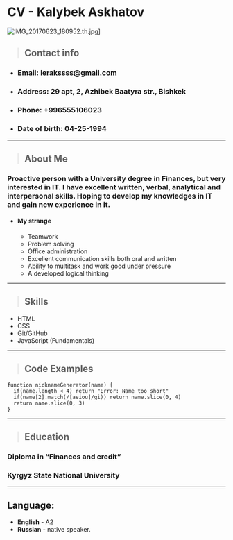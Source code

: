 # **CV - Kalybek Askhatov**
![IMG_20170623_180952.th.jpg](https://ltdfoto.ru/images/2022/03/05/IMG_20170623_180952.th.jpg)] 

> ## **Contact info**

* ### **Email:** lerakssss@gmail.com
* ### **Address:** 29 apt, 2, Azhibek Baatyra str., Bishkek
* ### **Phone:** +996555106023
* ### **Date of birth:** 04-25-1994
***


> ## **About Me**

 ### Proactive person with a University degree in Finances, but very interested in IT. I have excellent written, verbal, analytical and interpersonal skills. Hoping to develop my knowledges in IT and gain new experience in it.
* #### **My strange**
    * Teamwork
    * Problem solving
    * Office administration
    * Excellent communication skills both oral and written
    * Ability to multitask and work good under pressure
    * A developed logical thinking
***

> ## **Skills**

* HTML
* CSS
* Git/GitHub
* JavaScript (Fundamentals)
***
>## **Code Examples**

``` 
function nicknameGenerator(name) {
  if(name.length < 4) return "Error: Name too short"
  if(name[2].match(/[aeiou]/gi)) return name.slice(0, 4)
  return name.slice(0, 3)  
}
```
***
> ## **Education**
### Diploma in “Finances and credit”
### Kyrgyz State National University
***
## **Language:**
* **English** - A2
* **Russian** - native speaker.


